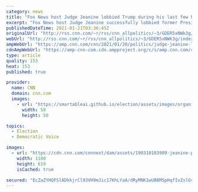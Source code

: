 ```yaml
---
category: news
title: "Fox News host Judge Jeanine lobbied Trump during his last few hours in office to pardon her ex-husband. It worked."
excerpt: "Fox News host Judge Jeanine successfully lobbied former President Donald Trump in an eleventh-hour effort to pardon her ex-husband in the final hours of Trump's presidency, CNN has learned.\n    \n"
publishedDateTime: 2021-01-21T03:36:45Z
originalUrl: "http://rss.cnn.com/~r/rss/cnn_allpolitics/~3/GDER5xNWk3g/index.html"
webUrl: "http://rss.cnn.com/~r/rss/cnn_allpolitics/~3/GDER5xNWk3g/index.html"
ampWebUrl: "https://amp.cnn.com/cnn/2021/01/20/politics/judge-jeanine-lobbied-trump-pardon-ex-husband/index.html"
cdnAmpWebUrl: "https://amp-cnn-com.cdn.ampproject.org/c/s/amp.cnn.com/cnn/2021/01/20/politics/judge-jeanine-lobbied-trump-pardon-ex-husband/index.html"
type: article
quality: 153
heat: 153
published: true

provider:
  name: CNN
  domain: cnn.com
  images:
    - url: "https://smartableai.github.io/election/assets/images/organizations/cnn.com-50x50.jpg"
      width: 50
      height: 50

topics:
  - Election
  - Democratic Voice

images:
  - url: "https://cdn.cnn.com/cnnnext/dam/assets/190310103909-jeanine-pirro-fox-illhan-omar-screengrab-super-tease.jpg"
    width: 1100
    height: 619
    isCached: true

secured: "EcZaZYHQFSlADkkjrCl93VH9mJic17KhLYaA/dRyMNK1wUB8M5pHqfIvZslGv+s9OiCcrArItWH4NA+vb/2nycjpJ+A3wW3zs2w7L8RE+SQ4bIV2TK2+vvtP7YShlkln4KAAVtuIs0KQ31z6zIdhd+27eI4kHppWZNRhjl1N/AGMi1jFXAD5JeJl3c9laL/onxJWRLFoWLNn6y+4md6fo0fakNZoBTVkq5TooyObTV1RCDwUXMvrKdAO1f+xwim6E2xT6KLLfKMfSsru5x66ZWOfUi5ntXTO+zetq+gMcXLeNDj0wZ70YNGVPYzF5G8QGkiXbAkRJS95QQYco4nvg2isN66ndntYkjdg3uNkyIU=;INoWEo2Wa+mcCEveO0LwkA=="
---
```


